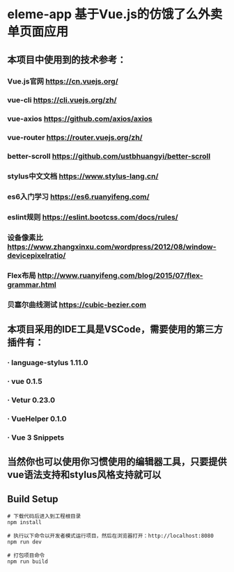 # eleme-app 基于Vue.js的仿饿了么外卖单页面应用


## 本项目中使用到的技术参考：

### Vue.js官网 https://cn.vuejs.org/
### vue-cli https://cli.vuejs.org/zh/
### vue-axios https://github.com/axios/axios
### vue-router https://router.vuejs.org/zh/
### better-scroll https://github.com/ustbhuangyi/better-scroll
### stylus中文文档 https://www.stylus-lang.cn/
### es6入门学习 https://es6.ruanyifeng.com/
### eslint规则 https://eslint.bootcss.com/docs/rules/

### 设备像素比 https://www.zhangxinxu.com/wordpress/2012/08/window-devicepixelratio/
### Flex布局 http://www.ruanyifeng.com/blog/2015/07/flex-grammar.html
### 贝塞尔曲线测试 https://cubic-bezier.com



## 本项目采用的IDE工具是VSCode，需要使用的第三方插件有：
### · language-stylus 1.11.0
### · vue 0.1.5
### · Vetur 0.23.0
### · VueHelper 0.1.0
### · Vue 3 Snippets

## 当然你也可以使用你习惯使用的编辑器工具，只要提供vue语法支持和stylus风格支持就可以



## Build Setup
```
# 下载代码后进入到工程根目录
npm install

# 执行以下命令以开发者模式运行项目，然后在浏览器打开：http://localhost:8080
npm run dev

# 打包项目命令
npm run build

```

